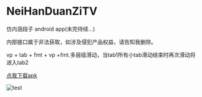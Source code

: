 # NeiHanDuanZiTV
仿内涵段子 android app(未完待续...)    

内部接口属于非法获取，如涉及侵犯产品权益，请告知我删除。  

vp + tab + fmt + vp +fmt.多层级滑动，当tab1所有小tab滑动结束时再次滑动将进入tab2    

[点我下载apk](https://fir.im/w6u3 "测试app")    

![test](https://github.com/devzwy/NeiHanDuanZiTV/raw/master/images/WX20170912-081134@2x.png)  